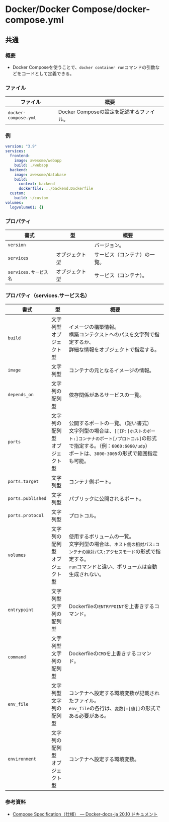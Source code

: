 # Docker/Docker Compose/docker-compose.yml

## 共通

### 概要

- Docker Composeを使うことで、`docker container run`コマンドの引数などをコードとして定義できる。

### ファイル

| ファイル             | 概要                                     |
| -------------------- | ---------------------------------------- |
| `docker-compose.yml` | Docker Composeの設定を記述するファイル。 |

### 例

```yml
version: "3.9"
services:
  frontend:
    image: awesome/webapp
    build: ./webapp
  backend:
    image: awesome/database
    build:
      context: backend
      dockerfile: ../backend.Dockerfile
  custom:
    build: ~/custom
volumes:
  logvolume01: {}
```

### プロパティ

| 書式                  | 型             | 概要                         |
| --------------------- | -------------- | ---------------------------- |
| `version`             |                | バージョン。                 |
| `services`            | オブジェクト型 | サービス（コンテナ）の一覧。 |
| `services.サービス名` | オブジェクト型 | サービス（コンテナ）。       |

### プロパティ（services.サービス名）

| 書式                                  | 型                                 | 概要                                                         |
| ------------------------------------- | ---------------------------------- | ------------------------------------------------------------ |
| `build`           | 文字列型<br />オブジェクト型       | イメージの構築情報。<br />構築コンテクストへのパスを文字列で指定するか、<br />詳細な情報をオブジェクトで指定する。 |
| `image`           | 文字列型                           | コンテナの元となるイメージの情報。                           |
| `depends_on`      | 文字列の配列型                     | 依存関係があるサービスの一覧。                               |
| `ports`           | 文字列の配列型<br />オブジェクト型 | 公開するポートの一覧。（短い書式）<br />文字列型の場合は、`[[IP:]ホストのポート:]コンテナのポート[/プロトコル]`の形式で指定する。（例：`6060:6060/udp`）<br />ポートは、`3000-3005`の形式で範囲指定も可能。 |
| `ports.target`    | 文字列型                           | コンテナ側ポート。                                           |
| `ports.published` | 文字列型                           | パブリックに公開されるポート。                               |
| `ports.protocol`  | 文字列型                           | プロトコル。                                                 |
| `volumes`         | 文字列の配列型<br />オブジェクト型 | 使用するボリュームの一覧。<br />文字列型の場合は、`ホスト側の相対パス:コンテナの絶対パス:アクセスモード`の形式で指定する。<br />`run`コマンドと違い、ボリュームは自動生成されない。 |
| `entrypoint` | 文字列型<br />文字列の配列型 | Dockerfileの`ENTRYPOINT`を上書きするコマンド。 |
| `command`         | 文字列型<br />文字列の配列型       | Dockerfileの`CMD`を上書きするコマンド。 |
| `env_file` | 文字列型<br />文字列の配列型 | コンテナへ設定する環境変数が記載されたファイル。<br />`env_file`の各行は、`変数[=[値]]`の形式である必要がある。 |
| `environment` | 文字列の配列型<br />オブジェクト型 | コンテナへ設定する環境変数。 |

### 参考資料

- [Compose Specification（仕様） — Docker-docs-ja 20.10 ドキュメント](https://docs.docker.jp/compose/compose-file/index.html)
